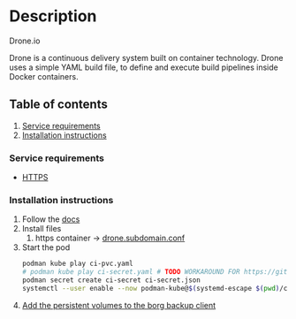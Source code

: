 # Description

Drone.io

Drone is a continuous delivery system built on container technology.
Drone uses a simple YAML build file, to define and execute build pipelines inside Docker containers.

## Table of contents

1. [Service requirements](#service-requirements)
2. [Installation instructions](#installation-instructions)

### Service requirements

- [HTTPS](../../../container/services/dynds-https-ip/README.md)

### Installation instructions

1. Follow the [docs](https://docs.drone.io/server/provider/github/)
2. Install files
    1. https container -> [drone.subdomain.conf](drone.subdomain.conf)
3. Start the pod
   ```bash
   podman kube play ci-pvc.yaml
   # podman kube play ci-secret.yaml # TODO WORKAROUND FOR https://github.com/containers/podman/issues/16269
   podman secret create ci-secret ci-secret.json
   systemctl --user enable --now podman-kube@$(systemd-escape $(pwd)/ci-pod.yaml).service
   ```
4. [Add the persistent volumes to the borg backup client](../../../container/services/borg-backup/client/README.md)